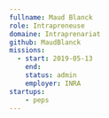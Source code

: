 ```yaml
---
fullname: Maud Blanck
role: Intrapreneuse
domaine: Intraprenariat
github: MaudBlanck
missions:
  - start: 2019-05-13
    end: 
    status: admin
    employer: INRA
startups:
    - peps
---
```

